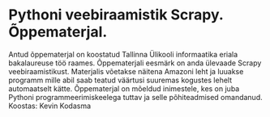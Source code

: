 # Pythoni veebiraamistik Scrapy. Õppematerjal.
Antud õppematerjal on koostatud Tallinna Ülikooli informaatika eriala bakalaureuse töö raames. Õppematerjali eesmärk on anda ülevaade Scrapy veebiraamistikust. Materjalis võetakse näitena Amazoni leht ja luuakse programm mille abil saab teatud väärtusi suuremas kogustes lehelt automaatselt kätte. Õppematerjal on mõeldud inimestele, kes on juba Pythoni programmeerimiskeelega tuttav ja selle põhiteadmised omandanud.
Koostas: Kevin Kodasma
